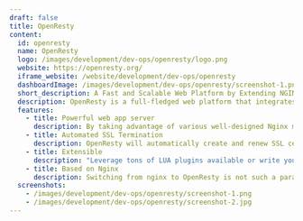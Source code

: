 ```yaml
---
draft: false
title: OpenResty
content:
  id: openresty
  name: OpenResty
  logo: /images/development/dev-ops/openresty/logo.png
  website: https://openresty.org/
  iframe_website: /website/development/dev-ops/openresty
  dashboardImage: /images/development/dev-ops/openresty/screenshot-1.png
  short_description: A Fast and Scalable Web Platform by Extending NGINX with LuaJIT
  description: OpenResty is a full-fledged web platform that integrates our enhanced version of the Nginx core, our enhanced version of LuaJIT, many carefully written Lua libraries, lots of high quality 3rd-party Nginx modules, and most of their external dependencies. It is designed to help developers easily build scalable web applications, web services, and dynamic web gateways.
  features:
    - title: Powerful web app server
      description: By taking advantage of various well-designed Nginx modules (most of which are developed by the OpenResty team themselves), OpenResty effectively turns the nginx server into a powerful web app server, in which the web developers can use the Lua programming language to script various existing nginx C modules and Lua modules and construct extremely high-performance web applications that are capable to handle 1000K+ connections in a single box.
    - title: Automated SSL Termination
      description: OpenResty will automatically create and renew SSL certificates
    - title: Extensible
      description: "Leverage tons of LUA plugins available or write your own LUA code. It's easy and very fast."
    - title: Based on Nginx
      description: Switching from nginx to OpenResty is not such a paradigm shift as moving to, say, Apache or Microsoft IIS. The OpenResty web application platform is built around the standard nginx core, which offers some familiarity, as well as allowing the use of third-party nginx modules.
  screenshots:
    - /images/development/dev-ops/openresty/screenshot-1.png
    - /images/development/dev-ops/openresty/screenshot-2.jpg
---
```

